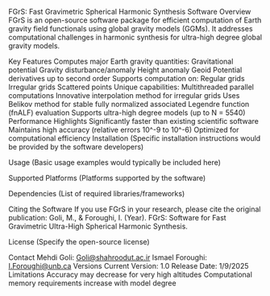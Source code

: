 FGrS: Fast Gravimetric Spherical Harmonic Synthesis Software
Overview
FGrS is an open-source software package for efficient computation of Earth gravity field functionals using global gravity models (GGMs).
It addresses computational challenges in harmonic synthesis for ultra-high degree global gravity models.

Key Features
Computes major Earth gravity quantities:
Gravitational potential
Gravity disturbance/anomaly
Height anomaly
Geoid
Potential derivatives up to second order
Supports computation on:
Regular grids
Irregular grids
Scattered points
Unique capabilities:
Multithreaded parallel computations
Innovative interpolation method for irregular grids
Uses Belikov method for stable fully normalized associated Legendre function (fnALF) evaluation
Supports ultra-high degree models (up to N = 5540)
Performance Highlights
Significantly faster than existing scientific software
Maintains high accuracy (relative errors 10^-9 to 10^-6)
Optimized for computational efficiency
Installation
(Specific installation instructions would be provided by the software developers)

Usage
(Basic usage examples would typically be included here)

Supported Platforms
(Platforms supported by the software)

Dependencies
(List of required libraries/frameworks)

Citing the Software
If you use FGrS in your research, please cite the original publication:
Goli, M., & Foroughi, I. (Year). FGrS: Software for Fast Gravimetric Ultra-High Spherical Harmonic Synthesis.

License
(Specify the open-source license)

Contact
Mehdi Goli: Goli@shahroodut.ac.ir
Ismael Foroughi: I.Foroughi@unb.ca
Versions
Current Version: 1.0
Release Date: 1/9/2025
Limitations
Accuracy may decrease for very high altitudes
Computational memory requirements increase with model degree
